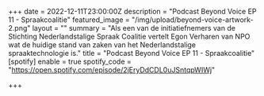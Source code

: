 +++
date = 2022-12-11T23:00:00Z
description = "Podcast Beyond Voice EP 11 - Spraakcoalitie"
featured_image = "/img/upload/beyond-voice-artwork-2.png"
layout = ""
summary = "Als een van de initiatiefnemers van de Stichting Nederlandstalige Spraak Coalitie vertelt Egon Verharen van NPO wat de huidige stand van zaken van het Nederlandstalige spraaktechnologie is."
title = "Podcast Beyond Voice EP 11 - Spraakcoalitie"
[spotify]
enable = true
spotify_code = "https://open.spotify.com/episode/2jEryDdCDL0uJSntqpWIWj"

+++
